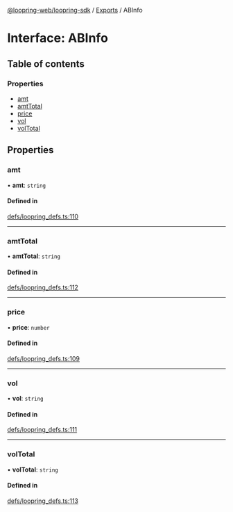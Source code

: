 [@loopring-web/loopring-sdk](../README.md) / [Exports](../modules.md) / ABInfo

# Interface: ABInfo

## Table of contents

### Properties

- [amt](ABInfo.md#amt)
- [amtTotal](ABInfo.md#amttotal)
- [price](ABInfo.md#price)
- [vol](ABInfo.md#vol)
- [volTotal](ABInfo.md#voltotal)

## Properties

### amt

• **amt**: `string`

#### Defined in

[defs/loopring_defs.ts:110](https://github.com/Loopring/loopring_sdk/blob/f560ad6/src/defs/loopring_defs.ts#L110)

___

### amtTotal

• **amtTotal**: `string`

#### Defined in

[defs/loopring_defs.ts:112](https://github.com/Loopring/loopring_sdk/blob/f560ad6/src/defs/loopring_defs.ts#L112)

___

### price

• **price**: `number`

#### Defined in

[defs/loopring_defs.ts:109](https://github.com/Loopring/loopring_sdk/blob/f560ad6/src/defs/loopring_defs.ts#L109)

___

### vol

• **vol**: `string`

#### Defined in

[defs/loopring_defs.ts:111](https://github.com/Loopring/loopring_sdk/blob/f560ad6/src/defs/loopring_defs.ts#L111)

___

### volTotal

• **volTotal**: `string`

#### Defined in

[defs/loopring_defs.ts:113](https://github.com/Loopring/loopring_sdk/blob/f560ad6/src/defs/loopring_defs.ts#L113)
